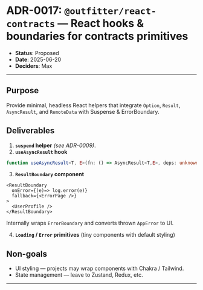 # ADR-0017: `@outfitter/react-contracts` — React hooks & boundaries for contracts primitives

- **Status**: Proposed
- **Date**: 2025-06-20
- **Deciders**: Max

---

## Purpose

Provide minimal, headless React helpers that integrate `Option`, `Result`, `AsyncResult`, and `RemoteData` with Suspense & ErrorBoundary.

## Deliverables

1. **`suspend` helper** *(see ADR-0009)*.
2. **`useAsyncResult` hook**

```ts
function useAsyncResult<T, E>(fn: () => AsyncResult<T,E>, deps: unknown[]): RemoteData<T,E>
```

3. **`ResultBoundary` component**

```tsx
<ResultBoundary
  onError={(e)=> log.error(e)}
  fallback={<ErrorPage />}
>
  <UserProfile />
</ResultBoundary>
```

Internally wraps `ErrorBoundary` and converts thrown `AppError` to UI.

4. **`Loading` / `Error` primitives** (tiny components with default styling)

## Non-goals

* UI styling — projects may wrap components with Chakra / Tailwind.
* State management — leave to Zustand, Redux, etc.

---
